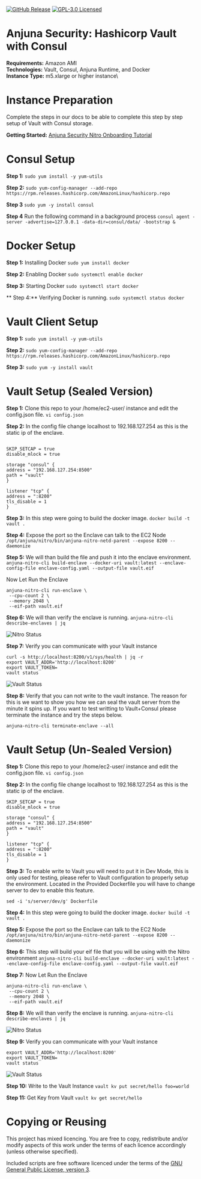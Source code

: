 [![GitHub Release](https://img.shields.io/github/release/dani-garcia/vaultwarden.svg)](https://github.com/domeger/Anjuna-VaultWithConsul/releases/latest)
[![GPL-3.0 Licensed](https://img.shields.io/github/license/dani-garcia/vaultwarden.svg)](https://www.gnu.org/licenses/gpl-3.0.txt)

# Anjuna Security: Hashicorp Vault with Consul

**Requirements:** Amazon AMI\
**Technologies:** Vault, Consul, Anjuna Runtime, and Docker\
**Instance Type:** m5.xlarge or higher instance\

# Instance Preparation 
Complete the steps in our docs to be able to complete this step by step setup of Vault with Consul storage.

**Getting Started:**
[Anjuna Security Nitro Onboarding Tutorial](https://docs.anjuna.io/anjuna-nitro-runtime/anjuna-nitro/latest/getting_started/getting_the_runtime.html)

# Consul Setup
**Step 1:**
`sudo yum install -y yum-utils`

**Step 2:** 
`sudo yum-config-manager --add-repo https://rpm.releases.hashicorp.com/AmazonLinux/hashicorp.repo`

**Step 3**
`sudo yum -y install consul`

**Step 4**
Run the following command in a background process
`consul agent -server -advertise=127.0.0.1 -data-dir=consul/data/ -bootstrap &`

# Docker Setup
**Step 1:**
Installing Docker
`sudo yum install docker`

**Step 2:**
Enabling Docker
`sudo systemctl enable docker`

**Step 3:**
Starting Docker
`sudo systemctl start docker`

** Step 4:**
Verifying Docker is running.
`sudo systemctl status docker`

# Vault Client Setup
**Step 1:**
`sudo yum install -y yum-utils`

**Step 2:**
`sudo yum-config-manager --add-repo https://rpm.releases.hashicorp.com/AmazonLinux/hashicorp.repo`

**Step 3:**
`sudo yum -y install vault`

# Vault Setup (Sealed Version)

**Step 1:**
Clone this repo to your /home/ec2-user/ instance and edit the config.json file.
`vi config.json`

**Step 2:**
In the config file change localhost to 192.168.127.254 as this is the static ip of the enclave.
```

SKIP_SETCAP = true
disable_mlock = true

storage "consul" {
address = "192.168.127.254:8500"
path = "vault"
}

listener "tcp" {
address = ":8200"
tls_disable = 1
}

```

**Step 3:**
In this step were going to build the docker image.
`docker build -t vault .`

**Step 4:**
Expose the port so the Enclave can talk to the EC2 Node
`/opt/anjuna/nitro/bin/anjuna-nitro-netd-parent --expose 8200 --daemonize`


**Step 5:**
We will than build the file and push it into the enclave environment.
`anjuna-nitro-cli build-enclave --docker-uri vault:latest --enclave-config-file enclave-config.yaml --output-file vault.eif`

Now Let Run the Enclave
```
anjuna-nitro-cli run-enclave \
 --cpu-count 2 \
 --memory 2048 \
 --eif-path vault.eif
 ```

**Step 6:**
We will than verify the enclave is running.
`anjuna-nitro-cli describe-enclaves | jq`

![Nitro Status](https://github.com/domeger/Anjuna-VaultWithConsul/blob/main/EnclaveStatus.png)

**Step 7:**
Verify you can communicate with your Vault instance
```
curl -s http://localhost:8200/v1/sys/health | jq -r 
export VAULT_ADDR='http://localhost:8200'
export VAULT_TOKEN=
vault status
```

![Vault Status](https://github.com/domeger/Anjuna-VaultWithConsul/blob/main/VaultStatus.png)

**Step 8:**
Verify that you can not write to the vault instance. The reason for this is we want to show you how we can seal the vault server from the minute it spins up. If you want to test writting to Vault+Consul please terminate the instance and try the steps below.

`anjuna-nitro-cli terminate-enclave --all`

# Vault Setup (Un-Sealed Version)

**Step 1:**
Clone this repo to your /home/ec2-user/ instance and edit the config.json file.
`vi config.json`

**Step 2:**
In the config file change localhost to 192.168.127.254 as this is the static ip of the enclave.


```
SKIP_SETCAP = true
disable_mlock = true

storage "consul" {
address = "192.168.127.254:8500"
path = "vault"
}

listener "tcp" {
address = ":8200"
tls_disable = 1
}
```

**Step 3:**
To enable write to Vault you will need to put it in Dev Mode, this is only used for testing, please refer to Vault configuration to properly setup the environment. Located in the Provided Dockerfile you will have to change server to dev to enable this feature.

`sed -i 's/server/dev/g' Dockerfile`

**Step 4:**
In this step were going to build the docker image.
`docker build -t vault .`

**Step 5:**
Expose the port so the Enclave can talk to the EC2 Node
`/opt/anjuna/nitro/bin/anjuna-nitro-netd-parent --expose 8200 --daemonize`

**Step 6:**
This step will build your eif file that you will be using with the Nitro environment
`anjuna-nitro-cli build-enclave --docker-uri vault:latest --enclave-config-file enclave-config.yaml --output-file vault.eif`

**Step 7:**
Now Let Run the Enclave
```
anjuna-nitro-cli run-enclave \
 --cpu-count 2 \
 --memory 2048 \
 --eif-path vault.eif
 ```


**Step 8:**
We will than verify the enclave is running.
`anjuna-nitro-cli describe-enclaves | jq`

![Nitro Status](https://github.com/domeger/Anjuna-VaultWithConsul/blob/main/EnclaveStatus.png)

**Step 9:**
Verify you can communicate with your Vault instance
```curl -s http://localhost:8200/v1/sys/health | jq -r 
export VAULT_ADDR='http://localhost:8200'
export VAULT_TOKEN=
vault status
```

![Vault Status](https://github.com/domeger/Anjuna-VaultWithConsul/blob/main/VaultStatus.png)

**Step 10:**
Write to the Vault Instance
`vault kv put secret/hello foo=world`

**Step 11:**
Get Key from Vault
`vault kv get secret/hello`

# Copying or Reusing

This project has mixed licencing. You are free to copy, redistribute and/or modify aspects of this work under the terms of each licence accordingly (unless otherwise specified).

Included scripts are free software licenced under the terms of the [GNU General Public License, version 3](https://www.gnu.org/licenses/gpl-3.0.txt).
